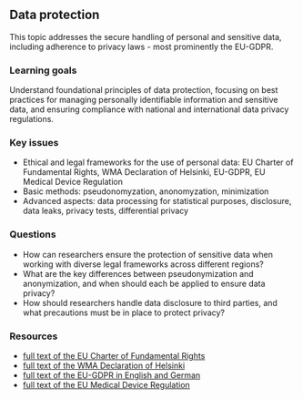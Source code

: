 ## Data protection
This topic addresses the secure handling of personal and sensitive data, including adherence to privacy laws - most prominently the EU-GDPR. 
### Learning goals
Understand foundational principles of data protection, focusing on best practices for managing personally identifiable information and sensitive data, and ensuring compliance with national and international data privacy regulations.
### Key issues
+ Ethical and legal frameworks for the use of personal data: EU Charter of Fundamental Rights, WMA Declaration of Helsinki, EU-GDPR, EU Medical Device Regulation
+ Basic methods: pseudonomyzation, anonomyzation, minimization
+ Advanced aspects: data processing for statistical purposes, disclosure, data leaks, privacy tests, differential privacy
### Questions
+ How can researchers ensure the protection of sensitive data when working with diverse legal frameworks across different regions?
+ What are the key differences between pseudonymization and anonymization, and when should each be applied to ensure data privacy?
+ How should researchers handle data disclosure to third parties, and what precautions must be in place to protect privacy?

### Resources
+ [full text of the EU Charter of Fundamental Rights](https://eur-lex.europa.eu/legal-content/EN/TXT/?uri=CELEX:12012P/TXT)
+ [full text of the WMA Declaration of Helsinki](https://www.wma.net/policies-post/wma-declaration-of-helsinki/)
+ [full text of the EU-GDPR in English and German](https://gdpr-info.eu/)
+ [full text of the EU Medical Device Regulation](https://eur-lex.europa.eu/legal-content/EN/TXT/?uri=celex%3A32017R0745)
